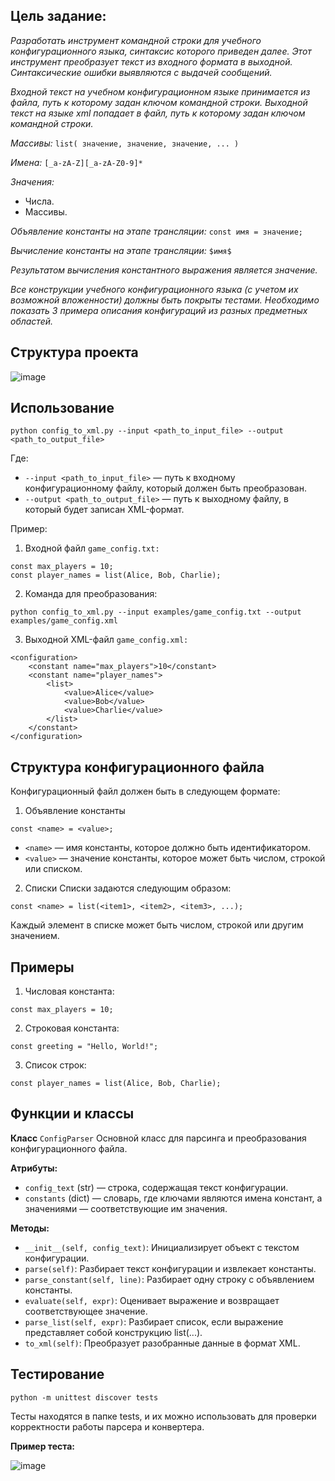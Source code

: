 ## **Цель задание:**

*Разработать инструмент командной строки для учебного конфигурационного
языка, синтаксис которого приведен далее. Этот инструмент преобразует текст из
входного формата в выходной. Синтаксические ошибки выявляются с выдачей
сообщений.*


*Входной текст на учебном конфигурационном языке принимается из
файла, путь к которому задан ключом командной строки. Выходной текст на
языке xml попадает в файл, путь к которому задан ключом командной строки.*

*Массивы:*
```list( значение, значение, значение, ... )```

*Имена:*
```[_a-zA-Z][_a-zA-Z0-9]*```

*Значения:*
   - Числа.
   - Массивы.

*Объявление константы на этапе трансляции:*
```const имя = значение;```

*Вычисление константы на этапе трансляции:*
```$имя$```

*Результатом вычисления константного выражения является значение.*

*Все конструкции учебного конфигурационного языка (с учетом их
возможной вложенности) должны быть покрыты тестами. Необходимо показать 3
примера описания конфигураций из разных предметных областей.*

## Структура проекта

![image](https://github.com/user-attachments/assets/cbfbf839-413f-49ac-a71f-e35cb1e4dc78)

## **Использование**
```
python config_to_xml.py --input <path_to_input_file> --output <path_to_output_file>
```
Где:

   - `--input <path_to_input_file>` — путь к входному конфигурационному файлу, который должен быть преобразован.
   - `--output <path_to_output_file>` — путь к выходному файлу, в который будет записан XML-формат.

Пример:

1. Входной файл `game_config.txt:`
```
const max_players = 10;
const player_names = list(Alice, Bob, Charlie);
```
2. Команда для преобразования:
```
python config_to_xml.py --input examples/game_config.txt --output examples/game_config.xml
```
3. Выходной XML-файл `game_config.xml:`
```
<configuration>
    <constant name="max_players">10</constant>
    <constant name="player_names">
        <list>
            <value>Alice</value>
            <value>Bob</value>
            <value>Charlie</value>
        </list>
    </constant>
</configuration>
```
## **Структура конфигурационного файла**


Конфигурационный файл должен быть в следующем формате:


1. Объявление константы
```
const <name> = <value>;
```

   - `<name>` — имя константы, которое должно быть идентификатором.
   - `<value>` — значение константы, которое может быть числом, строкой или списком.
2. Списки
Списки задаются следующим образом:
```
const <name> = list(<item1>, <item2>, <item3>, ...);
```
Каждый элемент в списке может быть числом, строкой или другим значением.

## **Примеры**
1. Числовая константа:
```
const max_players = 10;
```
2. Строковая константа:
```
const greeting = "Hello, World!";
```
3. Список строк:
```
const player_names = list(Alice, Bob, Charlie);
```

## **Функции и классы**
**Класс** `ConfigParser`
Основной класс для парсинга и преобразования конфигурационного файла.

**Атрибуты:**
   - `config_text` (str) — строка, содержащая текст конфигурации.
   - `constants` (dict) — словарь, где ключами являются имена констант, а значениями — соответствующие им значения.


**Методы:**
   - `__init__(self, config_text)`: Инициализирует объект с текстом конфигурации.
   - `parse(self)`: Разбирает текст конфигурации и извлекает константы.
   - `parse_constant(self, line)`: Разбирает одну строку с объявлением константы.
   - `evaluate(self, expr)`: Оценивает выражение и возвращает соответствующее значение.
   - `parse_list(self, expr)`: Разбирает список, если выражение представляет собой конструкцию list(...).
   - `to_xml(self)`: Преобразует разобранные данные в формат XML.

## **Тестирование**
```
python -m unittest discover tests
```
Тесты находятся в папке tests, и их можно использовать для проверки корректности работы парсера и конвертера.

**Пример теста:**

![image](https://github.com/user-attachments/assets/dbe3cad2-272f-4bf2-8a7a-96c8eae1e5c2)

